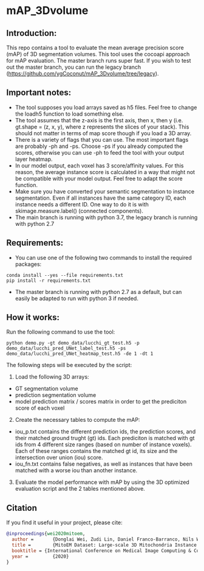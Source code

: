 # mAP_3Dvolume

## Introduction:
This repo contains a tool to evaluate the mean average precision score (mAP) of 3D segmentation volumes. This tool uses the cocoapi approach for mAP evaluation. The master branch runs super fast. If you wish to test out the master branch, you can run the legacy branch (https://github.com/ygCoconut/mAP_3Dvolume/tree/legacy). 

## Important notes:
- The tool supposes you load arrays saved as h5 files. Feel free to change the loadh5 function to load something else.
- The tool assumes that the z-axis is the first axis, then x, then y (i.e. gt.shape = (z, x, y), where z represents the slices of your stack). This should not matter in terms of map score though if you load a 3D array.
- There is a variety of flags that you can use. The most important flags are probably -ph and -ps. Choose -ps if you already computed the scores, otherwise you can use -ph to feed the tool with your output layer heatmap.
- In our model output, each voxel has 3 score/affinity values. For this reason, the average instance score is calculated in a way that might not be compatible with your model output. Feel free to adapt the score function.
- Make sure you have converted your semantic segmentation to instance segmentation. Even if all instances have the same category ID, each instance needs a different ID. One way to do it is with skimage.measure.label() (connected components).
- The main branch is running with python 3.7, the legacy branch is running with python 2.7 

## Requirements:
- You can use one of the following two commands to install the required packages:
```
conda install --yes --file requirements.txt
pip install -r requirements.txt
```


- The master branch is running with python 2.7 as a default, but can easily be adapted to run with python 3 if needed.

## How it works:
Run the following command to use the tool:
```
python demo.py -gt demo_data/lucchi_gt_test.h5 -p demo_data/lucchi_pred_UNet_label_test.h5 -ps demo_data/lucchi_pred_UNet_heatmap_test.h5 -de 1 -dt 1
```

The following steps will be executed by the script:
1) Load the following 3D arrays:
- GT segmentation volume
- prediction segmentation volume
- model prediction matrix / scores matrix in order to get the prediciton score of each voxel

2) Create the necessary tables to compute the mAP:
- iou_p.txt contains the different prediction ids, the prediction scores, and their matched ground trught (gt) ids. Each prediciton is matched with gt ids from 4 different size ranges (based on number of instance voxels). Each of these ranges contains the matched  gt id, its size and the intersection over union (iou) score. 
- iou_fn.txt contains false negatives, as well as instances that have been matched with a worse iou than another instance.  

3) Evaluate the model performance with mAP by using the 3D optimized evaluation script  and the 2 tables mentioned above.

## Citation
If you find it useful in your project, please cite:

```bibtex
@inproceedings{wei2020mitoem,
  author =       {Donglai Wei, Zudi Lin, Daniel Franco-Barranco, Nils Wendt, Xingyu Liu, Wenjie Yin, Xin Huang, Aarush Gupta, Won-Dong Jang, Xueying Wang, Ignacio Arganda-Carreras, Jeff Lichtman, Hanspeter Pfister},
  title =        {MitoEM Dataset: Large-scale 3D Mitochondria Instance Segmentation from EM Images},
  booktitle = {International Conference on Medical Image Computing & Computer Assisted Intervention (MICCAI)},
  year =         {2020}
}
```
